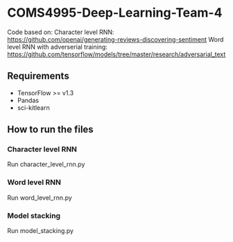 # COMS4995-Deep-Learning-Team-4
Code based on:
Character level RNN: https://github.com/openai/generating-reviews-discovering-sentiment
Word level RNN with adverserial training: https://github.com/tensorflow/models/tree/master/research/adversarial_text
## Requirements

* TensorFlow >= v1.3
* Pandas
* sci-kitlearn

## How to run the files
### Character level RNN
Run character_level_rnn.py

### Word level RNN
Run word_level_rnn.py

### Model stacking
Run model_stacking.py
